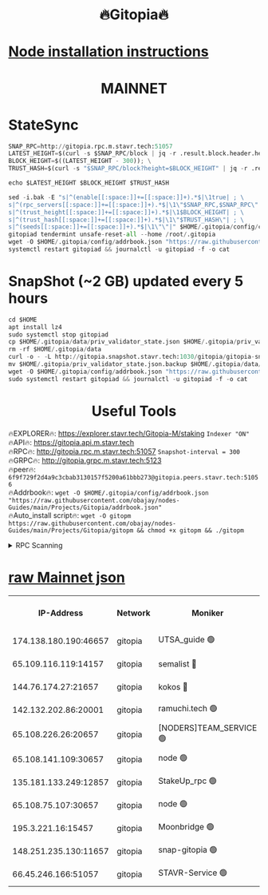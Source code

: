 <h1 align="center"> 🔥Gitopia🔥</h1>

[Node installation instructions](https://github.com/obajay/nodes-Guides/tree/main/Projects/Gitopia)
=

<h1 align="center"> MAINNET</h1>

# StateSync
```python
SNAP_RPC=http://gitopia.rpc.m.stavr.tech:51057
LATEST_HEIGHT=$(curl -s $SNAP_RPC/block | jq -r .result.block.header.height); \
BLOCK_HEIGHT=$((LATEST_HEIGHT - 300)); \
TRUST_HASH=$(curl -s "$SNAP_RPC/block?height=$BLOCK_HEIGHT" | jq -r .result.block_id.hash)

echo $LATEST_HEIGHT $BLOCK_HEIGHT $TRUST_HASH

sed -i.bak -E "s|^(enable[[:space:]]+=[[:space:]]+).*$|\1true| ; \
s|^(rpc_servers[[:space:]]+=[[:space:]]+).*$|\1\"$SNAP_RPC,$SNAP_RPC\"| ; \
s|^(trust_height[[:space:]]+=[[:space:]]+).*$|\1$BLOCK_HEIGHT| ; \
s|^(trust_hash[[:space:]]+=[[:space:]]+).*$|\1\"$TRUST_HASH\"| ; \
s|^(seeds[[:space:]]+=[[:space:]]+).*$|\1\"\"|" $HOME/.gitopia/config/config.toml
gitopiad tendermint unsafe-reset-all --home /root/.gitopia
wget -O $HOME/.gitopia/config/addrbook.json "https://raw.githubusercontent.com/obajay/nodes-Guides/main/Projects/Gitopia/addrbook.json"
systemctl restart gitopiad && journalctl -u gitopiad -f -o cat
```
# SnapShot (~2 GB) updated every 5 hours
```python
cd $HOME
apt install lz4
sudo systemctl stop gitopiad
cp $HOME/.gitopia/data/priv_validator_state.json $HOME/.gitopia/priv_validator_state.json.backup
rm -rf $HOME/.gitopia/data
curl -o - -L http://gitopia.snapshot.stavr.tech:1030/gitopia/gitopia-snap.tar.lz4 | lz4 -c -d - | tar -x -C $HOME/.gitopia --strip-components 2
mv $HOME/.gitopia/priv_validator_state.json.backup $HOME/.gitopia/data/priv_validator_state.json
wget -O $HOME/.gitopia/config/addrbook.json "https://raw.githubusercontent.com/obajay/nodes-Guides/main/Projects/Gitopia/addrbook.json"
sudo systemctl restart gitopiad && journalctl -u gitopiad -f -o cat
```
 <h1 align="center"> Useful Tools</h1>

🔥EXPLORER🔥:      https://explorer.stavr.tech/Gitopia-M/staking  `Indexer "ON"` \
🔥API🔥: 			 		 https://gitopia.api.m.stavr.tech \
🔥RPC🔥:           http://gitopia.rpc.m.stavr.tech:51057              `Snapshot-interval = 300` \
🔥GRPC🔥:          http://gitopia.grpc.m.stavr.tech:5123 \
🔥peer🔥:					 `6f9f729f2d4a9c3cbab3130157f5200a61bbb273@gitopia.peers.stavr.tech:51056` \
🔥Addrbook🔥:    ```wget -O $HOME/.gitopia/config/addrbook.json "https://raw.githubusercontent.com/obajay/nodes-Guides/main/Projects/Gitopia/addrbook.json"``` \
🔥Auto_install script🔥: ```wget -O gitopm https://raw.githubusercontent.com/obajay/nodes-Guides/main/Projects/Gitopia/gitopm && chmod +x gitopm && ./gitopm```


<details>
<summary>RPC Scanning</summary>

<h2 align="center"> We scan nodes in real time every 4 hours. And we provide the final result of RPC endpoints.
We cannot influence the operation of these nodes in any way. </h2>


```python
If Voting Power is higher than 0 --> then the Node is a validator of the network and may be subject to attack and be a potential threat to the chain.
```
```python
We marked such validators with a red symbol
```

</details>

[raw Mainnet json](https://rpc-check.gitopm.stavr.tech/gitopm/rpc-gitopm-result.json)
=

<table><tr><th>IP-Address</th><th>Network</th><th>Moniker</th><th>Latest Block Height</th><th>Earliest Block Height</th><th>Catching Up</th><th>Voting Power</th><th>Scan Time</th></tr><tr><td>174.138.180.190:46657</td><td>gitopia</td><td>UTSA_guide 🟢</td><td>9718429</td><td>6071990</td><td>False</td><td>0</td><td>2023-11-26T19:14:40.965665697UTC</td></tr><tr><td>65.109.116.119:14157</td><td>gitopia</td><td>semalist 🔴</td><td>9718432</td><td>6071990</td><td>False</td><td>428617</td><td>2023-11-26T19:14:45.983015219UTC</td></tr><tr><td>144.76.174.27:21657</td><td>gitopia</td><td>kokos 🔴</td><td>9718445</td><td>6071990</td><td>False</td><td>936373</td><td>2023-11-26T19:15:10.314084211UTC</td></tr><tr><td>142.132.202.86:20001</td><td>gitopia</td><td>ramuchi.tech 🟢</td><td>9718444</td><td>6548337</td><td>False</td><td>0</td><td>2023-11-26T19:15:07.616236969UTC</td></tr><tr><td>65.108.226.26:20657</td><td>gitopia</td><td>[NODERS]TEAM_SERVICE 🟢</td><td>9718457</td><td>6846001</td><td>False</td><td>0</td><td>2023-11-26T19:15:29.392098800UTC</td></tr><tr><td>65.108.141.109:30657</td><td>gitopia</td><td>node 🟢</td><td>9718444</td><td>6931333</td><td>False</td><td>0</td><td>2023-11-26T19:15:07.125840097UTC</td></tr><tr><td>135.181.133.249:12857</td><td>gitopia</td><td>StakeUp_rpc 🟢</td><td>9718444</td><td>8010001</td><td>False</td><td>0</td><td>2023-11-26T19:15:07.972677162UTC</td></tr><tr><td>65.108.75.107:30657</td><td>gitopia</td><td>node 🟢</td><td>9718453</td><td>8802845</td><td>False</td><td>0</td><td>2023-11-26T19:15:22.880840638UTC</td></tr><tr><td>195.3.221.16:15457</td><td>gitopia</td><td>Moonbridge 🟢</td><td>9718434</td><td>9388094</td><td>False</td><td>0</td><td>2023-11-26T19:14:48.410749719UTC</td></tr><tr><td>148.251.235.130:11657</td><td>gitopia</td><td>snap-gitopia 🟢</td><td>9718444</td><td>9516001</td><td>False</td><td>0</td><td>2023-11-26T19:15:07.375233480UTC</td></tr><tr><td>66.45.246.166:51057</td><td>gitopia</td><td>STAVR-Service 🟢</td><td>9718430</td><td>9712501</td><td>False</td><td>0</td><td>2023-11-26T19:14:45.628783518UTC</td></tr></table>

